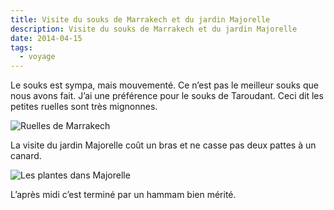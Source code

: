 ```yaml
---
title: Visite du souks de Marrakech et du jardin Majorelle
description: Visite du souks de Marrakech et du jardin Majorelle
date: 2014-04-15
tags:
  - voyage
---
```

Le souks est sympa, mais mouvementé. Ce n’est pas le meilleur souks que nous avons fait. J’ai une préférence pour le souks de Taroudant. Ceci dit les petites ruelles sont très mignonnes.

![Ruelles de Marrakech](/img/img_20140415_124324.jpg "Ruelles de Marrakech")

La visite du jardin Majorelle coût un bras et ne casse pas deux pattes à un canard.

![Les plantes dans Majorelle](/img/img_20140415_170932.jpg "Les plantes dans Majorelle")

L’après midi c’est terminé par un hammam bien mérité.